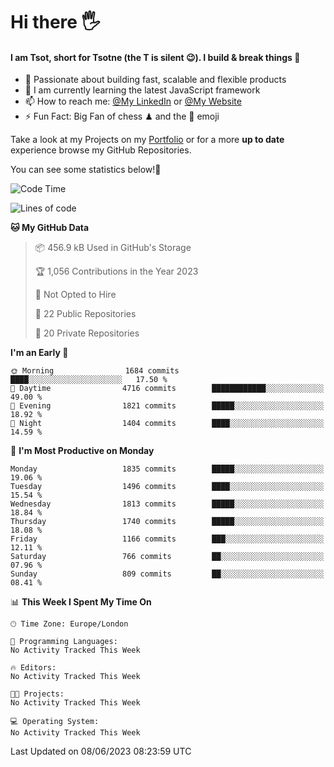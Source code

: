 # Hi there :raised_hand_with_fingers_splayed:
#### I am Tsot, short for Tsotne (the T is silent :wink:). I build & break things :space_invader:
- :telescope: Passionate about building fast, scalable and flexible products
- :seedling: I am currently learning the latest JavaScript framework 
- :mailbox: How to reach me: [@My LinkedIn](https://www.linkedin.com/in/tsotne-gvadzabia/) or [@My Website](https://tsotne.co.uk/contact)
- :zap: Fun Fact: Big Fan of chess ♟ and the 👾 emoji

Take a look at my Projects on my [Portfolio](https://tsotne.co.uk/) or for a more **up to date** experience browse my GitHub Repositories.

You can see some statistics below!:space_invader:
<!--START_SECTION:waka-->
![Code Time](http://img.shields.io/badge/Code%20Time-761%20hrs%202%20mins-blue)

![Lines of code](https://img.shields.io/badge/From%20Hello%20World%20I%27ve%20Written-5.3%20million%20lines%20of%20code-blue)

**🐱 My GitHub Data** 

> 📦 456.9 kB Used in GitHub's Storage 
 > 
> 🏆 1,056 Contributions in the Year 2023
 > 
> 🚫 Not Opted to Hire
 > 
> 📜 22 Public Repositories 
 > 
> 🔑 20 Private Repositories 
 > 
**I'm an Early 🐤** 

```text
🌞 Morning                1684 commits        ████░░░░░░░░░░░░░░░░░░░░░   17.50 % 
🌆 Daytime                4716 commits        ████████████░░░░░░░░░░░░░   49.00 % 
🌃 Evening                1821 commits        █████░░░░░░░░░░░░░░░░░░░░   18.92 % 
🌙 Night                  1404 commits        ████░░░░░░░░░░░░░░░░░░░░░   14.59 % 
```
📅 **I'm Most Productive on Monday** 

```text
Monday                   1835 commits        █████░░░░░░░░░░░░░░░░░░░░   19.06 % 
Tuesday                  1496 commits        ████░░░░░░░░░░░░░░░░░░░░░   15.54 % 
Wednesday                1813 commits        █████░░░░░░░░░░░░░░░░░░░░   18.84 % 
Thursday                 1740 commits        █████░░░░░░░░░░░░░░░░░░░░   18.08 % 
Friday                   1166 commits        ███░░░░░░░░░░░░░░░░░░░░░░   12.11 % 
Saturday                 766 commits         ██░░░░░░░░░░░░░░░░░░░░░░░   07.96 % 
Sunday                   809 commits         ██░░░░░░░░░░░░░░░░░░░░░░░   08.41 % 
```


📊 **This Week I Spent My Time On** 

```text
🕑︎ Time Zone: Europe/London

💬 Programming Languages: 
No Activity Tracked This Week

🔥 Editors: 
No Activity Tracked This Week

🐱‍💻 Projects: 
No Activity Tracked This Week

💻 Operating System: 
No Activity Tracked This Week
```


 Last Updated on 08/06/2023 08:23:59 UTC
<!--END_SECTION:waka-->

